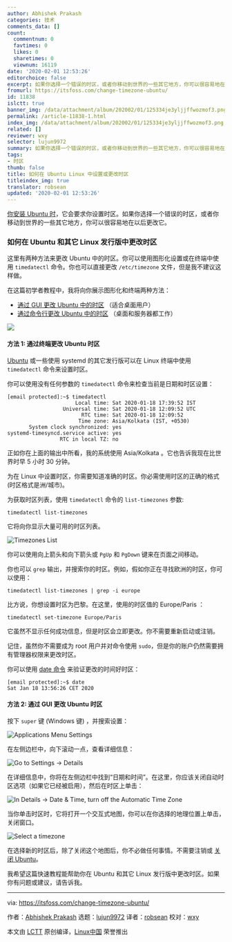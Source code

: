 ```yaml
---
author: Abhishek Prakash
categories: 技术
comments_data: []
count:
  commentnum: 0
  favtimes: 0
  likes: 0
  sharetimes: 0
  viewnum: 16119
date: '2020-02-01 12:53:26'
editorchoice: false
excerpt: 如果你选择一个错误的时区，或者你移动到世界的一些其它地方，你可以很容易地在以后更改它。
fromurl: https://itsfoss.com/change-timezone-ubuntu/
id: 11838
islctt: true
banner_img: /data/attachment/album/202002/01/125334je3yljjffwozmof3.png
permalink: /article-11838-1.html
index_img: /data/attachment/album/202002/01/125334je3yljjffwozmof3.png.thumb.jpg
related: []
reviewer: wxy
selector: lujun9972
summary: 如果你选择一个错误的时区，或者你移动到世界的一些其它地方，你可以很容易地在以后更改它。
tags:
- 时区
thumb: false
title: 如何在 Ubuntu Linux 中设置或更改时区
titleindex_img: true
translator: robsean
updated: '2020-02-01 12:53:26'
---
```


[你安装 Ubuntu 时](https://itsfoss.com/install-ubuntu/)，它会要求你设置时区。如果你选择一个错误的时区，或者你移动到世界的一些其它地方，你可以很容易地在以后更改它。


### 如何在 Ubuntu 和其它 Linux 发行版中更改时区


这里有两种方法来更改 Ubuntu 中的时区。你可以使用图形化设置或在终端中使用 `timedatectl` 命令。你也可以直接更改 `/etc/timezone` 文件，但是我不建议这样做。


在这篇初学者教程中，我将向你展示图形化和终端两种方法：


* [通过 GUI 更改 Ubuntu 中的时区](tmp.bHvVztzy6d#change-timezone-gui) （适合桌面用户）
* [通过命令行更改 Ubuntu 中的时区](tmp.bHvVztzy6d#change-timezone-command-line) （桌面和服务器都工作）


![](/data/attachment/album/202002/01/125334je3yljjffwozmof3.png)


#### 方法 1: 通过终端更改 Ubuntu 时区


[Ubuntu](https://ubuntu.com/) 或一些使用 systemd 的其它发行版可以在 Linux 终端中使用 `timedatectl` 命令来设置时区。


你可以使用没有任何参数的 `timedatectl` 命令来检查当前是日期和时区设置：



```
[email protected]:~$ timedatectl
                      Local time: Sat 2020-01-18 17:39:52 IST
                  Universal time: Sat 2020-01-18 12:09:52 UTC
                        RTC time: Sat 2020-01-18 12:09:52
                       Time zone: Asia/Kolkata (IST, +0530)
       System clock synchronized: yes
systemd-timesyncd.service active: yes
                 RTC in local TZ: no
```

正如你在上面的输出中所看，我的系统使用 Asia/Kolkata 。它也告诉我现在比世界时早 5 小时 30 分钟。


为在 Linux 中设置时区，你需要知道准确的时区。你必需使用时区的正确的格式 (时区格式是洲/城市)。


为获取时区列表，使用 `timedatectl` 命令的 `list-timezones` 参数:



```
timedatectl list-timezones
```

它将向你显示大量可用的时区列表。


![Timezones List](/data/attachment/album/202002/01/125336kna4186def9tetzz.jpg)


你可以使用向上箭头和向下箭头或 `PgUp` 和 `PgDown` 键来在页面之间移动。


你也可以 `grep` 输出，并搜索你的时区。例如，假如你正在寻找欧洲的时区，你可以使用：



```
timedatectl list-timezones | grep -i europe
```

比方说，你想设置时区为巴黎。在这里，使用的时区值的 Europe/Paris ：



```
timedatectl set-timezone Europe/Paris
```

它虽然不显示任何成功信息，但是时区会立即更改。你不需要重新启动或注销。


记住，虽然你不需要成为 root 用户并对命令使用 `sudo`，但是你的账户仍然需要拥有管理器权限来更改时区。


你可以使用 [date 命令](https://linuxhandbook.com/date-command/) 来验证更改的时间好时区：



```
[email protected]:~$ date
Sat Jan 18 13:56:26 CET 2020
```

#### 方法 2: 通过 GUI 更改 Ubuntu 时区


按下 `super` 键 (Windows 键) ，并搜索设置：


![Applications Menu Settings](/data/attachment/album/202002/01/125337kth47l7rd6thaddl.jpg)


在左侧边栏中，向下滚动一点，查看详细信息：


![Go to Settings -> Details](/data/attachment/album/202002/01/125338oshbaul9paaah7bb.jpg)


在详细信息中，你将在左侧边栏中找到“日期和时间”。在这里，你应该关闭自动时区选项（如果它已经被启用），然后在时区上单击：


![In Details -> Date & Time, turn off the Automatic Time Zone](/data/attachment/album/202002/01/125339lf2rp7p3f368n3gz.jpg)


当你单击时区时，它将打开一个交互式地图，你可以在你选择的地理位置上单击，关闭窗口。


![Select a timezone](/data/attachment/album/202002/01/125341kntk3rv6n1jh113w.jpg)


在选择新的时区后，除了关闭这个地图后，你不必做任何事情。不需要注销或 [关闭 Ubuntu](https://itsfoss.com/schedule-shutdown-ubuntu/)。


我希望这篇快速教程能帮助你在 Ubuntu 和其它 Linux 发行版中更改时区。如果你有问题或建议，请告诉我。




---


via: <https://itsfoss.com/change-timezone-ubuntu/>


作者：[Abhishek Prakash](https://itsfoss.com/author/abhishek/) 选题：[lujun9972](https://github.com/lujun9972) 译者：[robsean](https://github.com/robsean) 校对：[wxy](https://github.com/wxy)


本文由 [LCTT](https://github.com/LCTT/TranslateProject) 原创编译，[Linux中国](https://linux.cn/) 荣誉推出